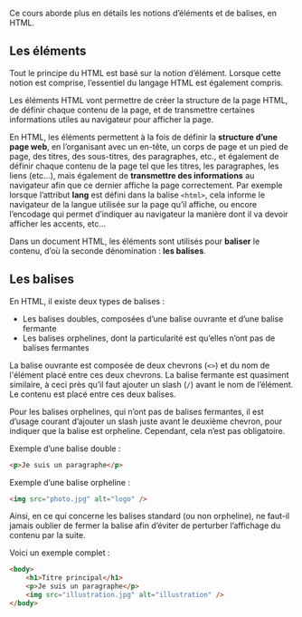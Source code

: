 Ce cours aborde plus en détails les notions d’éléments et de balises, en HTML.

## Les éléments

Tout le principe du HTML est basé sur la notion d’élément. Lorsque cette notion est comprise, l’essentiel du langage HTML est également compris. 

Les éléments HTML vont permettre de créer la structure de la page HTML, de définir chaque contenu de la page, et de transmettre certaines informations utiles au navigateur pour afficher la page.

En HTML, les éléments permettent à la fois de définir la **structure d’une page web**, en l’organisant avec un en-tête, un corps de page et un pied de page, des titres, des sous-titres, des paragraphes, etc., et également de définir chaque contenu de la page tel que les titres, les paragraphes, les liens (etc…), mais également de **transmettre des informations** au navigateur afin que ce dernier affiche la page correctement. Par exemple lorsque l’attribut **lang** est défini dans la balise ```<html>```, cela informe le navigateur de la langue utilisée sur la page qu’il affiche, ou encore l’encodage qui permet d’indiquer au navigateur la manière dont il va devoir afficher les accents, etc...

Dans un document HTML, les éléments sont utilisés pour **baliser** le contenu, d’où la seconde dénomination : **les balises**.

## Les balises

En HTML, il existe deux types de balises :

- Les balises doubles, composées d’une balise ouvrante et d’une balise fermante
- Les balises orphelines, dont la particularité est qu’elles n’ont pas de balises fermantes

La balise ouvrante est composée de deux chevrons (```<>```) et du nom de l'élément placé entre ces deux chevrons. La balise fermante est quasiment similaire, à ceci près qu’il faut ajouter un slash (```/```) avant le nom de l’élément. Le contenu est placé entre ces deux balises. 

Pour les balises orphelines, qui n’ont pas de balises fermantes, il est d’usage courant d’ajouter un slash juste avant le deuxième chevron, pour indiquer que la balise est orpheline. Cependant, cela n’est pas obligatoire.

Exemple d’une balise double :

``` html
<p>Je suis un paragraphe</p>
```

Exemple d’une balise orpheline : 
``` html
<img src="photo.jpg" alt="logo" />
```

Ainsi, en ce qui concerne les balises standard (ou non orpheline), ne faut-il jamais oublier de fermer la balise afin d’éviter de perturber l’affichage du contenu par la suite. 

Voici un exemple complet :

``` html
<body>
	<h1>Titre principal</h1>
	<p>Je suis un paragraphe</p>
	<img src="illustration.jpg" alt="illustration" />
</body>
```